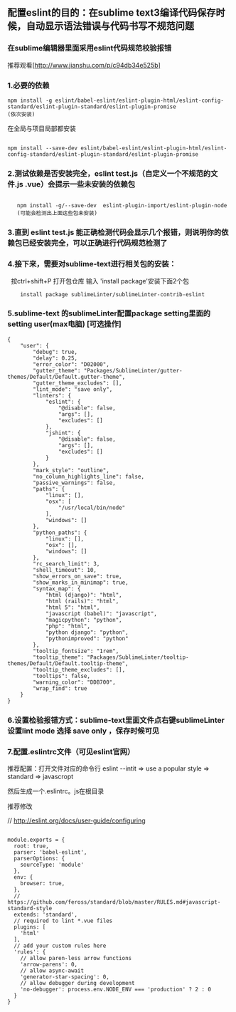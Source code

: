 ## 配置eslint的目的：在sublime text3编译代码保存时候，自动显示语法错误与代码书写不规范问题

### 在sublime编辑器里面采用eslint代码规范校验报错 
推荐观看[http://www.jianshu.com/p/c94db34e525b]

### 1.必要的依赖

 ```
 npm install -g eslint/babel-eslint/eslint-plugin-html/eslint-config-standard/eslint-plugin-standard/eslint-plugin-promise
 (依次安装)
 ```
    
 在全局与项目局部都安装 

```

npm install --save-dev eslint/babel-eslint/eslint-plugin-html/eslint-config-standard/eslint-plugin-standard/eslint-plugin-promise

```

### 2.测试依赖是否安装完全，eslint test.js（自定义一个不规范的文件.js .vue）会提示一些未安装的依赖包
```
   
   npm install -g/--save-dev  eslint-plugin-import/eslint-plugin-node
   (可能会检测出上面这些包未安装)
```
 
### 3.直到 eslint test.js 能正确检测代码会显示几个报错，则说明你的依赖包已经安装完全，可以正确进行代码规范检测了

### 4.接下来，需要对sublime-text进行相关包的安装：
   按ctrl+shift+P 打开包仓库 输入 'install package'安装下面2个包
```
    install package sublimeLinter/sublimeLinter-contrib-eslint
```
### 5.sublime-text 的sublimeLinter配置package setting里面的setting user(max电脑) [可选操作]
```
{
    "user": {
        "debug": true,
        "delay": 0.25,
        "error_color": "D02000",
        "gutter_theme": "Packages/SublimeLinter/gutter-themes/Default/Default.gutter-theme",
        "gutter_theme_excludes": [],
        "lint_mode": "save only",
        "linters": {
            "eslint": {
                "@disable": false,
                "args": [],
                "excludes": []
            },
            "jshint": {
                "@disable": false,
                "args": [],
                "excludes": []
            }
        },
        "mark_style": "outline",
        "no_column_highlights_line": false,
        "passive_warnings": false,
        "paths": {
            "linux": [],
            "osx": [
                "/usr/local/bin/node"
            ],
            "windows": []
        },
        "python_paths": {
            "linux": [],
            "osx": [],
            "windows": []
        },
        "rc_search_limit": 3,
        "shell_timeout": 10,
        "show_errors_on_save": true,
        "show_marks_in_minimap": true,
        "syntax_map": {
            "html (django)": "html",
            "html (rails)": "html",
            "html 5": "html",
            "javascript (babel)": "javascript",
            "magicpython": "python",
            "php": "html",
            "python django": "python",
            "pythonimproved": "python"
        },
        "tooltip_fontsize": "1rem",
        "tooltip_theme": "Packages/SublimeLinter/tooltip-themes/Default/Default.tooltip-theme",
        "tooltip_theme_excludes": [],
        "tooltips": false,
        "warning_color": "DDB700",
        "wrap_find": true
    }
}

```

### 6.设置检验报错方式：sublime-text里面文件点右键sublimeLinter设置lint mode 选择 save only ，保存时候可见


### 7.配置.eslintrc文件（可见eslint官网）
推荐配置：打开文件对应的命令行 eslint --intit  => use a popular style => standard => javascropt

然后生成一个.eslintrc。js在根目录

推荐修改

// http://eslint.org/docs/user-guide/configuring
```

module.exports = {
  root: true,
  parser: 'babel-eslint',
  parserOptions: {
    sourceType: 'module'
  },
  env: {
    browser: true,
  },
  // https://github.com/feross/standard/blob/master/RULES.md#javascript-standard-style
  extends: 'standard',
  // required to lint *.vue files
  plugins: [
    'html'
  ],
  // add your custom rules here
  'rules': {
    // allow paren-less arrow functions
    'arrow-parens': 0,
    // allow async-await
    'generator-star-spacing': 0,
    // allow debugger during development
    'no-debugger': process.env.NODE_ENV === 'production' ? 2 : 0
  }
}

```
